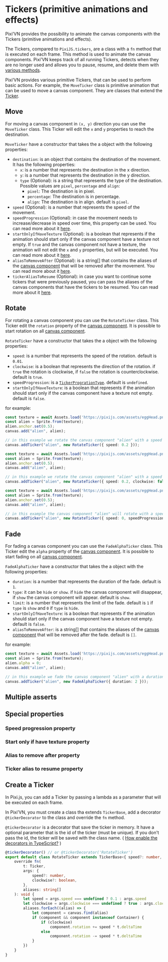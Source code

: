 # Tickers (primitive animations and effects)

Pixi’VN provides the possibility to animate the canvas components with the Tickers (primitive animations and effects).

The Tickers, compared to `PixiJS.tickers`, are a class with a `fn` method that is executed on each frame. This method is used to animate the canvas components. Pixi’VN keeps track of all running Tickers, detects when they are no longer used and allows you to pause, resume, and delete them with [various methods](/start/canvas-tickers-functions.md).

Pixi’VN provides various primitive Tickers, that can be used to perform basic actions. For example, the `MoveTicker` class is primitive animation that can be used to move a canvas component. They are classes that extend the [Ticker](/start/canvas-tickers-functions).

## Move

For moving a canvas component in `(x, y)` direction you can use the `MoveTicker` class.
This Ticker will edit the `x` and `y` properties to reach the destination.

`MoveTicker` have a constructor that takes the a object with the following properties:

* `destination`: is an object that contains the destination of the movement. It has the following properties:
  * `x`: is a number that represents the destination in the x direction.
  * `y`: is a number that represents the destination in the y direction.
  * `type` (Optional): is a string that represents the type of the destination. Possible values are `pixel`, `percentage` and `align`:
    * `pixel`: The destination is in pixel.
    * `percentage`: The destination is in percentage.
    * `align`: The destination is in align.
    default is `pixel`.
* `speed` (Optional): is a number that represents the speed of the movement.
* `speedProgression` (Optional): in case the movement needs to increase/decrease in speed over time, this property can be used. You can read more about it [here](#speed-progression-property).
* `startOnlyIfHaveTexture` (Optional): is a boolean that represents if the animation should start only if the canvas component have a texture not empty. If `true` and the canvas component not have a texture, the animation will not edit the `x` and `y` properties, but will be executed. You can read more about it [here](#start-only-if-have-texture-property).
* `aliasToRemoveAfter` (Optional): is a string[] that contains the aliases of the [canvas component](/start/canvas-components) that will be removed after the movement. You can read more about it [here](#alias-to-remove-after-property).
* `tickerAliasToResume` (Optional): in case you want to continue some tickers that were previously paused, you can pass the aliases of the canvas components that have the tickers to be resumed. You can read more about it [here](#ticker-alias-to-resume-property).

## Rotate

For rotating a canvas component you can use the `RotateTicker` class.
This Ticker edit the `rotation` property of the [canvas component](/start/canvas-components).
It is possible to start rotation on all [canvas component](/start/canvas-components).

`RotateTicker` have a constructor that takes the a object with the following properties:

* `speed`: is a number that represents the speed of the rotation. default is `0.01`.
* `clockwise`: is a boolean that represents the direction of the rotation. if `true` the rotation is clockwise, if `false` the rotation is counterclockwise. default is `true`.
* `speedProgression`: is a [`TickerProgrationType`](/start/canvas-tickers-functions). default is `undefined`.
* `startOnlyIfHaveTexture`: is a boolean that represents if the animation should start only if the canvas component have a texture not empty. default is `false`.

for example:

```typescript
const texture = await Assets.load('https://pixijs.com/assets/eggHead.png');
const alien = Sprite.from(texture);
alien.anchor.set(0.5);
canvas.add("alien", alien);

// in this example we rotate the canvas component "alien" with a speed of 0.2
canvas.addTicker("alien", new RotateTicker({ speed: 0.2 }));
```

```typescript
const texture = await Assets.load('https://pixijs.com/assets/eggHead.png');
const alien = Sprite.from(texture);
alien.anchor.set(0.5);
canvas.add("alien", alien);

// in this example we rotate the canvas component "alien" with a speed of 0.2 and counterclockwise
canvas.addTicker("alien", new RotateTicker({ speed: 0.2, clockwise: false }, 2))
```

```typescript
const texture = await Assets.load('https://pixijs.com/assets/eggHead.png');
const alien = Sprite.from(texture);
alien.anchor.set(0.5);
canvas.add("alien", alien);

// in this example the canvas component "alien" will rotate with a speed of 0 and the speed will increase linearly until it reaches 0.5
canvas.addTicker("alien", new RotateTicker({ speed: 0, speedProgression: { type: "linear", amt: 0.001, limit: 0.5 } }))
```

## Fade

For fading a canvas component you can use the `FadeAlphaTicker` class.
This Ticker edit the `alpha` property of the [canvas component](/start/canvas-components).
It is possible to start fading on all [canvas component](/start/canvas-components).

`FadeAlphaTicker` have a constructor that takes the a object with the following properties:

* `duration`: is a number that represents the duration of the fade. default is `1`.
* `type`: it can be `hide` or `show`. if `hide` the canvas component will disappear, if `show` the canvas component will appear. default is `show`.
* `limit`: is a number that represents the limit of the fade. default is `1` if `type` is `show` and `0` if `type` is `hide`.
* `startOnlyIfHaveTexture`: is a boolean that represents if the animation should start only if the canvas component have a texture not empty. default is `false`.
* `aliasToRemoveAfter`: is a string[] that contains the aliases of the [canvas component](/start/canvas-components) that will be removed after the fade. default is `[]`.

for example:

```typescript
const texture = await Assets.load('https://pixijs.com/assets/eggHead.png');
const alien = Sprite.from(texture);
alien.alpha = 0;
canvas.add("alien", alien);

// in this example we fade the canvas component "alien" with a duration of 2 seconds
canvas.addTicker("alien", new FadeAlphaTicker({ duration: 2 }));
```

## Multiple asserts

## Special properties

### Speed progression property

### Start only if have texture property

### Alias to remove after property

### Ticker alias to resume property

## Create a Ticker

In Pixi.js, you can add a Ticker by passing a lambda as a parameter that will be executed on each frame.

In Pixi’VN, you must create a class tha extends `TickerBase`, add a decorator `@tickerDecorator` to the class and override the `fn` method.

`@tickerDecorator` is a decorator that save the ticker in memory. It have a optional parameter that is the id of the ticker (must be unique). If you don't pass the id, the ticker will be saved with the class name. ( [How enable the decorators in TypeScript?](/start/getting-started#how-enable-the-decorators-in-typescript) )

```typescript
@tickerDecorator() // or @tickerDecorator('RotateTicker')
export default class RotateTicker extends TickerBase<{ speed?: number, clockwise?: boolean }> {
    override fn(
        t: Ticker,
        args: {
            speed?: number,
            clockwise?: boolean,
        },
        aliases: string[]
    ): void {
        let speed = args.speed === undefined ? 0.1 : args.speed
        let clockwise = args.clockwise === undefined ? true : args.clockwise
        aliases.forEach((alias) => {
            let component = canvas.find(alias)
            if (component && component instanceof Container) {
                if (clockwise)
                    component.rotation += speed * t.deltaTime
                else
                    component.rotation -= speed * t.deltaTime
            }
        })
    }
}
```

